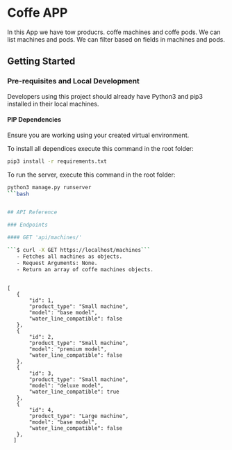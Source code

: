# Coffe APP

In this App we have tow producrs. coffe machines and coffe pods.
We can list machines and pods.
We can filter based on fields in machines and pods.

## Getting Started
### Pre-requisites and Local Development

Developers using this project should already have Python3 and pip3 installed in their local machines.

#### PIP Dependencies

Ensure you are working using your created virtual environment.

To install all dependices execute this command in the root folder:
```bash
pip3 install -r requirements.txt
```

To run the server, execute this command in the root folder:

```bash
python3 manage.py runserver
```bash


## API Reference

### Endpoints

#### GET 'api/machines/'

```$ curl -X GET https://localhost/machines```
   - Fetches all machines as objects.  
   - Request Arguments: None.
   - Return an array of coffe machines objects.
   
```
    [
       {
           "id": 1,
           "product_type": "Small machine",
           "model": "base model",
           "water_line_compatible": false
       },
       {
           "id": 2,
           "product_type": "Small machine",
           "model": "premium model",
           "water_line_compatible": false
       },
       {
           "id": 3,
           "product_type": "Small machine",
           "model": "deluxe model",
           "water_line_compatible": true
       },
       {
           "id": 4,
           "product_type": "Large machine",
           "model": "base model",
           "water_line_compatible": false
       },
      ]
```

